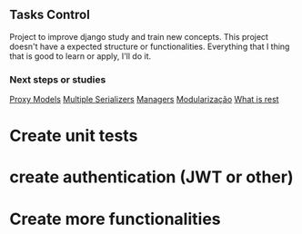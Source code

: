 ## Tasks Control

Project to improve django study and train new concepts.
This project doesn't have a expected structure or functionalities.
Everything that I thing that is good to learn or apply, I'll do it.


### Next steps or studies

[Proxy Models](https://wellfire.co/learn/using-django-proxy-models/)
[Multiple Serializers](https://medium.com/django-rest-for-not-beginners/generic-viewset-mulitple-serializers-c490fc1382e6)
[Managers](https://docs.djangoproject.com/en/5.1/topics/db/managers/)
[Modularização](https://www.treinaweb.com.br/blog/modularizacao-funcoes-e-procedimentos)
[What is rest](https://www.codecademy.com/article/what-is-rest)


# Create unit tests
# create authentication (JWT or other)
# Create more functionalities